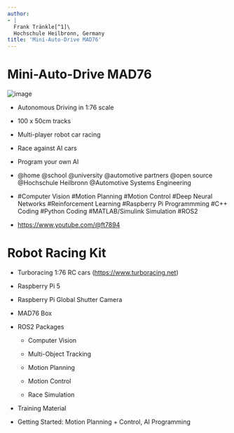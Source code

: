 ```yaml
---
author:
- |
  Frank Tränkle[^1]\
  Hochschule Heilbronn, Germany
title: 'Mini-Auto-Drive MAD76'
---
```


Mini-Auto-Drive MAD76
=====================

![image](turbocacing-foto.jpg)

-   Autonomous Driving in 1:76 scale

-   100 x 50cm tracks

-   Multi-player robot car racing

-   Race against AI cars

-   Program your own AI

-   \@home \@school \@university \@automotive partners \@open source
    \@Hochschule Heilbronn \@Automotive Systems Engineering

-   \#Computer Vision \#Motion Planning \#Motion Control \#Deep Neural
    Networks \#Reinforcement Learning \#Raspberry Pi Programmming \#C++
    Coding \#Python Coding \#MATLAB/Simulink Simulation \#ROS2

-   <https://www.youtube.com/@ft7894>

Robot Racing Kit
================

-   Turboracing 1:76 RC cars (<https://www.turboracing.net>)

-   Raspberry Pi 5

-   Raspberry Pi Global Shutter Camera

-   MAD76 Box

-   ROS2 Packages

    -   Computer Vision

    -   Multi-Object Tracking

    -   Motion Planning

    -   Motion Control

    -   Race Simulation

-   Training Material

-   Getting Started: Motion Planning + Control, AI Programming

[^1]: frank.traenkle\@hs-heilbronn.de
